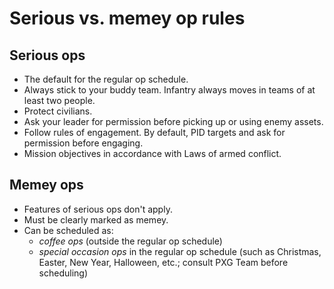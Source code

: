 # Serious vs. memey op rules


## Serious ops
- The default for the regular op schedule.
- Always stick to your buddy team. Infantry always moves in teams of at least two people.
- Protect civilians.
- Ask your leader for permission before picking up or using enemy assets.
- Follow rules of engagement. By default, PID targets and ask for permission before engaging.
- Mission objectives in accordance with Laws of armed conflict.


## Memey ops
- Features of serious ops don't apply.
- Must be clearly marked as memey.
- Can be scheduled as:
    + *coffee ops* (outside the regular op schedule)
    + *special occasion ops* in the regular op schedule (such as Christmas, Easter, New Year, Halloween, etc.; consult PXG Team before scheduling)
